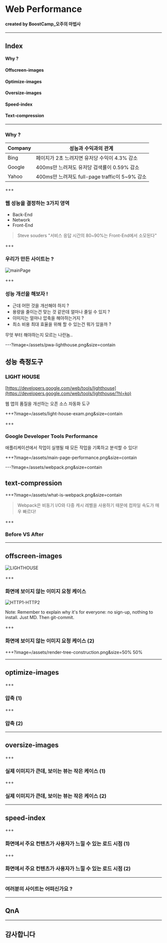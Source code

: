 # Web Performance

#### created by BoostCamp_오주의 마법사

---

## Index

#### Why ?
#### Offscreen-images
#### Optimize-images
#### Oversize-images
#### Speed-index
#### Text-compression

---

### Why ?

|Company|성능과 수익과의 관계|
|-------|---------------|
|Bing|페이지가 2초 느려지면 유저당 수익이 4.3% 감소|
|Google|400ms만 느려져도 유저당 검색률이 0.59% 감소|
|Yahoo|400ms만 느려져도 full-page traffic이 5~9% 감소|

<!-- Note:
Bing, Google, Yahoo와 같은 주요 검색 엔진에서 웹 사이트의 성능저하가 비즈니스에 얼마나 영향을 끼치는지에 대한 조사에 따르면, Web Performance는 웹 서비스 업체의 `수익과 직결`되기 때문에 성능을 최적화하여 속도를 개선하는 것이 굉장히 중요하다. -->

+++

### 웹 성능을 결정하는 3가지 영역

* Back-End
* Network
* Front-End

> Steve souders "서비스 응답 시간의 80~90%는 Front-End에서 소모된다"

+++

### 우리가 만든 사이트는 ?

![mainPage](/assets/main-page-performance.png)

+++ 

### 성능 개선을 해보자 !

* 근데 어떤 것을 개선해야 하지 ?
* 용량을 줄이는건 맞는 것 같은데 얼마나 줄일 수 있지 ?
* 이미지는 얼마나 압축을 해야하는거지 ?
* 최소 비용 최대 효율을 위해 할 수 있는건 뭐가 있을까 ?

무엇 부터 해야하는지 모르는 나란놈..

---?image=/assets/pwa-lighthouse.png&size=contain

<h2 style="font-family: Helvetica Neue; font-weight: bold; color:#000000">성능 측정도구</h2>
<h3 style="font-family: Helvetica Neue; font-weight: bold; color:#000000">LIGHT HOUSE</h3>

[https://developers.google.com/web/tools/lighthouse](https://developers.google.com/web/tools/lighthouse/?hl=ko)  

웹 앱의 품질을 개선하는 오픈 소스 자동화 도구

+++?image=/assets/light-house-exam.png&size=contain


+++

### Google Developer Tools Performance

애플리케이션에서 작업이 실행될 때 모든 작업을 기록하고 분석할 수 있다!

+++?image=/assets/main-page-performance.png&size=contain

---?image=/assets/webpack.png&size=contain

## text-compression

+++?image=/assets/what-is-webpack.png&size=contain

> Webpack은 비동기 I/O와 다중 캐시 레벨을 사용하기 때문에 컴파일 속도가 매우 빠르다!

+++

### Before VS After



---

## offscreen-images

![LIGHTHOUSE](/assets/pwa-lighthouse.png)

+++

### 화면에 보이지 않는 이미지 요청 케이스
![HTTP1-HTTP2](/assets/http1-http2.png)

Note:
Remember to explain why it's for everyone: no sign-up, nothing to install.
Just MD. Then git-commit.

+++

### 화면에 보이지 않는 이미지 요청 케이스 (2)

+++?image=/assets/render-tree-construction.png&size=50% 50%

---

## optimize-images

+++

### 압축 (1)

+++

### 압축 (2)

---

## oversize-images

+++

### 실제 이미지가 큰데, 보이는 뷰는 작은 케이스 (1)

+++

### 실제 이미지가 큰데, 보이는 뷰는 작은 케이스 (2)

---

## speed-index

+++

### 화면에서 주요 컨텐츠가 사용자가 느낄 수 있는 로드 시점 (1)

+++

### 화면에서 주요 컨텐츠가 사용자가 느낄 수 있는 로드 시점 (2)

---

### 여러분의 사이트는 어떠신가요 ?

---

## QnA

---

## 감사합니다